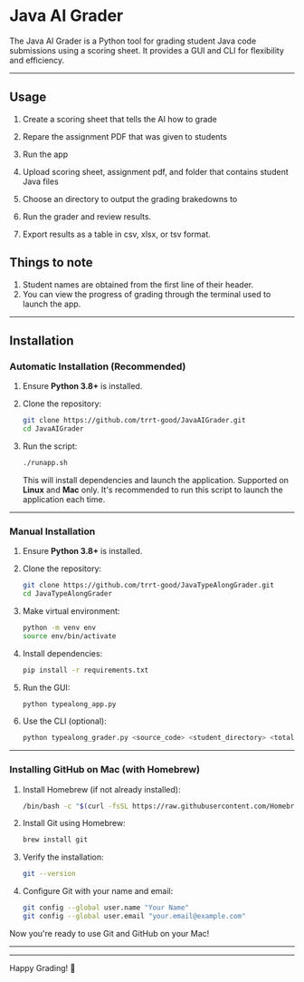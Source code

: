 # Java AI Grader

The Java AI Grader is a Python tool for grading student Java code submissions using a scoring sheet. It provides a GUI and CLI for flexibility and efficiency.

---

## Usage

1. Create a scoring sheet that tells the AI how to grade

2. Repare the assignment PDF that was given to students

3. Run the app

4. Upload scoring sheet, assignment pdf, and folder that contains student Java files

4. Choose an directory to output the grading brakedowns to

6. Run the grader and review results.

7. Export results as a table in csv, xlsx, or tsv format.

## Things to note

1. Student names are obtained from the first line of their header.
2. You can view the progress of grading through the terminal used to launch the app.

---

## Installation

### Automatic Installation (Recommended)

1. Ensure **Python 3.8+** is installed.
2. Clone the repository:

   ```bash
   git clone https://github.com/trrt-good/JavaAIGrader.git
   cd JavaAIGrader
   ```

3. Run the script:

   ```bash
   ./runapp.sh
   ```

   This will install dependencies and launch the application. Supported on **Linux** and **Mac** only. It's recommended to run this script to launch the application each time.

---

### Manual Installation

1. Ensure **Python 3.8+** is installed.
2. Clone the repository:

   ```bash
   git clone https://github.com/trrt-good/JavaTypeAlongGrader.git
   cd JavaTypeAlongGrader
   ```

3. Make virtual environment:

   ```bash
   python -m venv env
   source env/bin/activate
   ```

4. Install dependencies:

   ```bash
   pip install -r requirements.txt
   ```

5. Run the GUI:

   ```bash
   python typealong_app.py
   ```

6. Use the CLI (optional):

   ```bash
   python typealong_grader.py <source_code> <student_directory> <total_points>
   ```

---

### Installing GitHub on Mac (with Homebrew)

1. Install Homebrew (if not already installed):

   ```bash
   /bin/bash -c "$(curl -fsSL https://raw.githubusercontent.com/Homebrew/install/HEAD/install.sh)"
   ```

2. Install Git using Homebrew:

   ```bash
   brew install git
   ```

3. Verify the installation:

   ```bash
   git --version
   ```

4. Configure Git with your name and email:

   ```bash
   git config --global user.name "Your Name"
   git config --global user.email "your.email@example.com"
   ```

Now you're ready to use Git and GitHub on your Mac!

---

---

Happy Grading! 🚀

